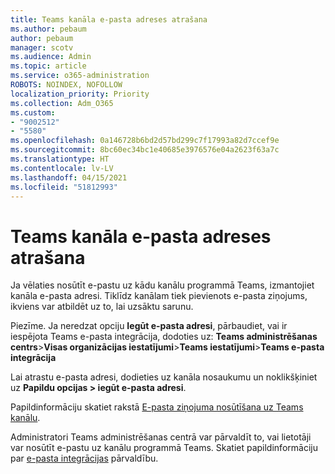 ```yaml
---
title: Teams kanāla e-pasta adreses atrašana
ms.author: pebaum
author: pebaum
manager: scotv
ms.audience: Admin
ms.topic: article
ms.service: o365-administration
ROBOTS: NOINDEX, NOFOLLOW
localization_priority: Priority
ms.collection: Adm_O365
ms.custom:
- "9002512"
- "5580"
ms.openlocfilehash: 0a146728b6bd2d57bd299c7f17993a82d7ccef9e
ms.sourcegitcommit: 8bc60ec34bc1e40685e3976576e04a2623f63a7c
ms.translationtype: HT
ms.contentlocale: lv-LV
ms.lasthandoff: 04/15/2021
ms.locfileid: "51812993"
---
```

# <a name="find-the-email-address-for-a-teams-channel"></a>Teams kanāla e-pasta adreses atrašana

Ja vēlaties nosūtīt e-pastu uz kādu kanālu programmā Teams, izmantojiet kanāla e-pasta adresi. Tiklīdz kanālam tiek pievienots e-pasta ziņojums, ikviens var atbildēt uz to, lai uzsāktu sarunu.

Piezīme. Ja neredzat opciju **Iegūt e-pasta adresi**, pārbaudiet, vai ir iespējota Teams e-pasta integrācija, dodoties uz: **Teams administrēšanas centrs**>**Visas organizācijas iestatījumi**>**Teams iestatījumi**>**Teams e-pasta integrācija**

Lai atrastu e-pasta adresi, dodieties uz kanāla nosaukumu un noklikšķiniet uz **Papildu opcijas > iegūt e-pasta adresi**.

Papildinformāciju skatiet rakstā [E-pasta ziņojuma nosūtīšana uz Teams kanālu](https://support.office.com/article/send-an-email-to-a-channel-in-teams-d91db004-d9d7-4a47-82e6-fb1b16dfd51e).

Administratori Teams administrēšanas centrā var pārvaldīt to, vai lietotāji var nosūtīt e-pastu uz kanālu programmā Teams. Skatiet papildinformāciju par [e-pasta integrācijas](https://docs.microsoft.com/microsoftteams/enable-features-office-365#email-integration) pārvaldību.

